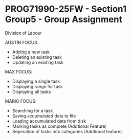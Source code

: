 # PROG71990-25FW - Section1 Group5 - Group Assignment

Division of Labour

AUSTIN FOCUS:
- Adding a new task
- Deleting an existing task
- Updating an existing task

MAX FOCUS:
- Displaying a single task
- Displaying range for task
- Displaying all tasks

MARIO FOCUS:
- Searching for a task
- Saving accumulated data to file
- Loading accumulated data from disk
- Marking tasks as complete (Addtional Feature)
- Seperation of tasks into categories (Addtional feature)
